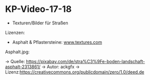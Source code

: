 # KP-Video-17-18
- Texturen/Bilder für Straßen 


Lizenzen: 
- Asphalt & Pflastersteine: www.textures.com

Asphalt.jpg:

-> Quelle: https://pixabay.com/de/stra%C3%9Fe-boden-landschaft-asphalt-2313861/
-> Autor: ackgfx
-> Lizenz:https://creativecommons.org/publicdomain/zero/1.0/deed.de
